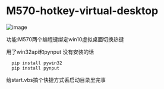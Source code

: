 # M570-hotkey-virtual-desktop
![image](https://img.shields.io/badge/python-3.7+-green.svg)

功能:M570两个编程键绑定win10虚拟桌面切换热键

用了win32api和pynput
没有安装的话
```
  pip install pywin32
  pip install pynput
```


给start.vbs搞个快捷方式丢启动目录里完事